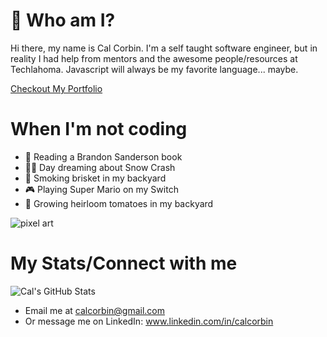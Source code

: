 # 🖖 Who am I? 

Hi there, my name is Cal Corbin. I'm a self taught software engineer, but in reality I had help from mentors and the awesome people/resources at Techlahoma. Javascript will always be my favorite language... maybe.

[Checkout My Portfolio](https://calcorbin.com/)

# When I'm not coding

- 👑 Reading a Brandon Sanderson book
- 👨‍💻 Day dreaming about Snow Crash
- 🥩 Smoking brisket in my backyard
- 🎮 Playing Super Mario on my Switch
- 🍅 Growing heirloom tomatoes in my backyard          

![pixel art](https://media.giphy.com/media/5e25aUTZPcI94uMZgv/giphy.gif?cid=790b76111ef7917abedc86b2de4284f977df1f7b7a3e41f0&rid=giphy.gif&ct=g)

# My Stats/Connect with me

<img align="center" alt="Cal's GitHub Stats" src="https://github-readme-stats-lake-five.vercel.app/api?username=calcorbin&show_icons=true&hide_border=true&count_private=true&theme=tokyonight" />

- Email me at calcorbin@gmail.com
- Or message me on LinkedIn: www.linkedin.com/in/calcorbin
